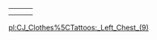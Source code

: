 |     |     |     |
|-----|-----|-----|
|     |     |     |
|     |     |     |

[pl:CJ\_Clothes%5CTattoos:\_Left\_Chest\_(9)](/pl:CJ_Clothes%5CTattoos:_Left_Chest_(9).md "wikilink")

